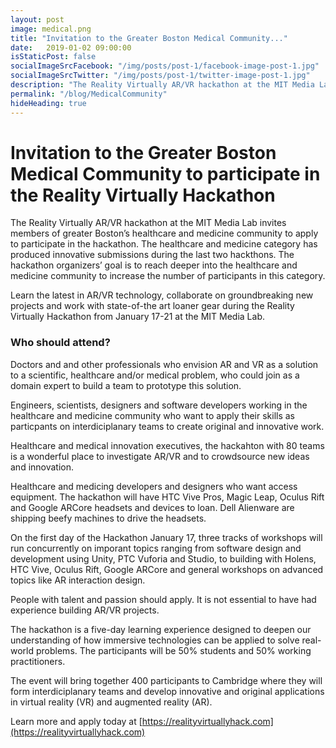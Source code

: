 ```yaml
---
layout: post
image: medical.png
title: "Invitation to the Greater Boston Medical Community..."
date:   2019-01-02 09:00:00
isStaticPost: false
socialImageSrcFacebook: "/img/posts/post-1/facebook-image-post-1.jpg"
socialImageSrcTwitter: "/img/posts/post-1/twitter-image-post-1.jpg"
description: "The Reality Virtually AR/VR hackathon at the MIT Media Lab invites members of greater Boston’s healthcare and medicine community to apply to participate in the hackathon. The healthcare and medicine category has produced innovative submissions during the last two hackthons."
permalink: "/blog/MedicalCommunity"
hideHeading: true
---
```


# Invitation to the Greater Boston Medical Community to participate in the Reality Virtually Hackathon 

The Reality Virtually AR/VR hackathon at the MIT Media Lab invites members of greater Boston’s healthcare and medicine community to apply to participate in the hackathon. The healthcare and medicine category has produced innovative submissions during the last two hackthons. The hackathon organizers’ goal is to reach deeper into the healthcare and medicine community to increase the number of participants in this category. 

Learn the latest in AR/VR technology, collaborate on groundbreaking new projects and work with state-of-the art loaner gear during the Reality Virtually Hackathon from January 17-21 at the MIT Media Lab.

### Who should attend?
Doctors and and other professionals who envision AR and VR as a solution to a scientific, healthcare and/or medical problem, who could join as a domain expert to build a team to prototype this solution.

Engineers, scientists, designers and software developers working in the healthcare and medicine community who want to apply their skills as particpants on interdiciplanary teams to create original and innovative work.

Healthcare and medical innovation executives, the hackahton with 80 teams is a wonderful place to investigate AR/VR and to crowdsource new ideas and innovation. 

Healthcare and medicing developers and designers who want access equipment. The hackathon will have HTC Vive Pros, Magic Leap, Oculus  Rift and Google ARCore headsets and devices to loan. Dell Alienware are shipping beefy machines to drive the headsets.

On the first day of the Hackathon January 17, three tracks of workshops will run concurrently on imporant topics ranging from software design and development using Unity, PTC Vuforia and Studio, to building with Holens, HTC Vive, Oculus Rift, Google ARCore and general workshops on advanced topics like AR interaction design.  

People with talent and passion should apply. It is not essential to have had experience building AR/VR projects.

The hackathon is a five-day learning experience designed to deepen our understanding of how immersive technologies can be applied to solve real-world problems. The participants will be 50% students and 50% working practitioners.

The event will bring together 400 participants to Cambridge where they will form interdiciplanary teams and develop innovative and original applications in virtual reality (VR) and augmented reality (AR). 

Learn more and apply today at [https://realityvirtuallyhack.com](https://realityvirtuallyhack.com)


